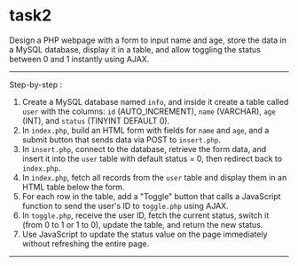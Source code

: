 # task2
Design a PHP webpage with a form to input name and age, store the data in a MySQL database, display it in a table, and allow toggling the status between 0 and 1 instantly using AJAX. 

---

Step-by-step :

1. Create a MySQL database named `info`, and inside it create a table called `user` with the columns: `id` (AUTO\_INCREMENT), `name` (VARCHAR), `age` (INT), and `status` (TINYINT DEFAULT 0).
2. In `index.php`, build an HTML form with fields for `name` and `age`, and a submit button that sends data via POST to `insert.php`.
3. In `insert.php`, connect to the database, retrieve the form data, and insert it into the `user` table with default status = 0, then redirect back to `index.php`.
4. In `index.php`, fetch all records from the `user` table and display them in an HTML table below the form.
5. For each row in the table, add a "Toggle" button that calls a JavaScript function to send the user's ID to `toggle.php` using AJAX.
6. In `toggle.php`, receive the user ID, fetch the current status, switch it (from 0 to 1 or 1 to 0), update the table, and return the new status.
7. Use JavaScript to update the status value on the page immediately without refreshing the entire page.

---



